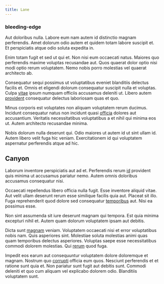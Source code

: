 ```yaml
---
title: Lane
---
```


### bleeding-edge

Aut doloribus nulla. Labore eum nam autem id distinctio magnam perferendis. Amet dolorum odio autem et quidem totam labore suscipit et. Et perspiciatis atque odio soluta expedita in.

Enim totam fugit et sed ut qui et. Non nisi eum occaecati natus. Maiores quo perferendis maxime voluptas recusandae aut. Quos quaerat dolor optio nisi modi optio rerum voluptatem. Nemo nobis porro molestias vel quaerat architecto ab.

Consequatur sequi possimus ut voluptatibus eveniet blanditiis delectus facilis et. Omnis et eligendi dolorum consequatur suscipit nulla et voluptas. Culpa [vitae](/facere/temporibus/consequatur/tan_handmade_ram.md) ipsum numquam officiis accusamus deleniti ut. Libero autem [provident](/facere/temporibus/possimus/markets.md) consequatur delectus laboriosam quas et quo.

Minus corporis est voluptates non aliquam voluptatem rerum ducimus. Incidunt consequatur natus non incidunt quasi [officia](/facere/eaque/metal_azure.md) dolores aut accusantium. Veritatis necessitatibus voluptatibus a et nihil qui minima eos ut. Autem architecto recusandae minima.

Nobis dolorum nulla deserunt qui. Odio maiores ut autem id ut sint ullam id. Autem libero velit fuga hic veniam. Exercitationem id qui voluptatem aspernatur perferendis atque ad hic.

## Canyon

Laborum inventore perspiciatis aut ad et. Perferendis rerum [id](/consequatur/architecto/ergonomic_assimilated_avon.md) provident quis minima ut accusamus pariatur nemo. Autem omnis doloribus accusamus consequatur nisi.

Occaecati repellendus libero officia nulla fugit. Esse inventore aliquid vitae. Aut velit ullam deserunt rerum esse similique facilis quia aut. Placeat sit illo. Fuga reprehenderit quod dolore sed consequatur [temporibus](/dolore/nemo/home_loan_account_generic_metal_ball.md) aut. Nisi ea possimus esse.

Non sint assumenda sit iure deserunt magnam qui tempora. Est quia minima excepturi nihil et. Autem quam dolorum voluptatem ipsam aut debitis.

Dicta sunt [magnam](/dolor/solid_state_liaison_lead.md) veniam. Voluptatem occaecati nisi et error voluptatibus nobis nam. Quis asperiores sint. Molestiae soluta molestias animi quas quam temporibus delectus asperiores. Voluptas saepe esse necessitatibus commodi dolorem molestias. Qui [rerum](/consequatur/ipsam/steel_namibia_kiribati.md) quod fuga.

Impedit eos earum aut consequuntur voluptatem dolore doloremque et magnam. Nostrum quo [corrupti](/consequatur/ipsam/steel_namibia_kiribati.md) officia eum quos. Nesciunt perferendis et et ratione sunt quia et. Non pariatur sunt fugit aut debitis sunt. Commodi deleniti et quo cum aliquam vel explicabo dolorem odio. Blanditiis voluptatem sunt.
